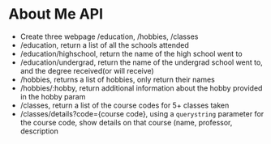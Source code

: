 # About Me API

* Create three webpage /education, /hobbies, /classes  
* /education, return a list of all the schools attended  
* /education/highschool, return the name of the high school went to  
* /education/undergrad, return the name of the undergrad school went to, and the degree received(or will receive)  
* /hobbies, returns a list of hobbies, only return their names  
* /hobbies/:hobby, return additional information about the hobby provided in the hobby param  
* /classes, return a list of the course codes for 5+ classes taken  
* /classes/details?code={course code}, using a `querystring` parameter for the course code, show details on that course (name, professor, description  

